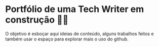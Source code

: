 # Portfólio de uma Tech Writer em construção :woman_technologist:

O objetivo é esboçar aqui ideias de conteúdo, alguns trabalhos feitos e também usar o espaço para explorar mais o uso do github.

